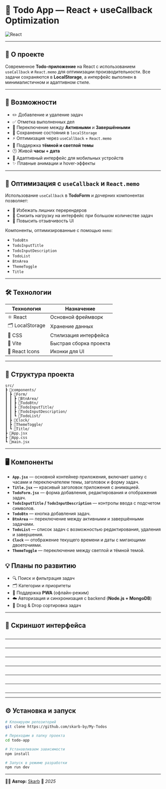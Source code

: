 # 🧩 Todo App — React + useCallback Optimization

![React](https://img.shields.io/badge/React-18.0+-61dafb?logo=react&logoColor=white)

---

## 📝 О проекте

Современное **Todo-приложение** на React с использованием `useCallback` и `React.memo` для оптимизации производительности.
Все задачи сохраняются в **LocalStorage**, а интерфейс выполнен в минималистичном и адаптивном стиле.

---

## 🚀 Возможности

- ✏️ Добавление и удаление задач
- ✅ Отметка выполненных дел
- 🔄 Переключение между **Активными** и **Завершёнными**
- 💾 Сохранение состояния в `localStorage`
- ⚡ Оптимизация через `useCallback` + `React.memo`
- 🌈 Поддержка **тёмной и светлой темы**
- 🕒 Живой **часы + дата**
- 📱 Адаптивный интерфейс для мобильных устройств
- ✨ Плавные анимации и hover-эффекты

---

## 🧠 Оптимизация с `useCallback` и `React.memo`

Использование `useCallback` в **TodoForm** и дочерних компонентах позволяет:

- 🔹 Избежать лишних перерендеров
- 🔹 Снизить нагрузку на интерфейс при большом количестве задач
- 🔹 Повысить отзывчивость UI

Компоненты, оптимизированные с помощью `memo`:

- `TodoBtn`
- `TodoInputTitle`
- `TodoInputDescription`
- `TodoList`
- `BtnArea`
- `ThemeToggle`
- `Title`

---

## 🛠️ Технологии

| Технология      | Назначение             |
| --------------- | ---------------------- |
| ⚛️ React        | Основной фреймворк     |
| 🗂️ LocalStorage | Хранение данных        |
| 💅 CSS          | Стилизация интерфейса  |
| 🧱 Vite         | Быстрая сборка проекта |
| 🎨 React Icons  | Иконки для UI          |

---

## 📁 Структура проекта

```
src/
┣ 📂components/
┃ ┣ 📂Form/
┃ ┃ ┣ 📂BtnArea/
┃ ┃ ┣ 📂TodoBtn/
┃ ┃ ┣ 📂TodoInputTitle/
┃ ┃ ┣ 📂TodoInputDescription/
┃ ┃ ┗ 📂TodoList/
┃ ┣ 📂Clock/
┃ ┣ 📂ThemeToggle/
┃ ┗ 📂Title/
┣ 📜App.jsx
┣ 📜App.css
┗ 📜main.jsx
```

---

## 🖥️ Компоненты

- **`App.jsx`** — основной контейнер приложения, включает шапку с часами и переключателем темы, заголовок и форму задач.
- **`Title.jsx`** — красивый заголовок приложения с анимацией.
- **`TodoForm.jsx`** — форма добавления, редактирования и отображения задач.
- **`TodoInputTitle` / `TodoInputDescription`** — контролы ввода с подсчетом символов.
- **`TodoBtn`** — кнопка добавления задач.
- **`BtnArea`** — переключение между активными и завершёнными задачами.
- **`TodoList`** — список задач с возможностью редактирования, удаления и завершения.
- **`Clock`** — отображение текущего времени и даты с мигающими двоеточиями.
- **`ThemeToggle`** — переключение между светлой и тёмной темой.

## 💡 Планы по развитию

- 🔍 Поиск и фильтрация задач
- 🗂️ Категории и приоритеты
- 📱 Поддержка **PWA** (офлайн-режим)
- ☁️ Авторизация и синхронизация с backend (**Node.js + MongoDB**)
- 🎯 Drag & Drop сортировка задач

---

## 📸 Скриншот интерфейса

<img
  src="https://raw.githubusercontent.com/skarb-by/images/refs/heads/main/help/MyTodos/1.jpg"
  alt=""
  title=""
  style="display: inline-block; margin: 0 auto; ">

 <hr/>
 <img
  src="https://raw.githubusercontent.com/skarb-by/images/refs/heads/main/help/MyTodos/2.jpg"
  alt=""
  title=""
  style="display: inline-block; margin: 0 auto; ">

 <hr/>
 <img
  src="https://raw.githubusercontent.com/skarb-by/images/refs/heads/main/help/MyTodos/3.jpg"
  alt=""
  title=""
  style="display: inline-block; margin: 0 auto; ">

 <hr/>
 <img
  src="https://raw.githubusercontent.com/skarb-by/images/refs/heads/main/help/MyTodos/4.jpg"
  alt=""
  title=""
  style="display: inline-block; margin: 0 auto; ">

 <hr/>
 <img
  src="https://raw.githubusercontent.com/skarb-by/images/refs/heads/main/help/MyTodos/5.jpg"
  alt=""
  title=""
  style="display: inline-block; margin: 0 auto; ">

 <hr/>
 <img
  src="https://raw.githubusercontent.com/skarb-by/images/refs/heads/main/help/MyTodos/6.jpg"
  alt=""
  title=""
  style="display: inline-block; margin: 0 auto; ">

 <hr/>
  <img
  src="https://raw.githubusercontent.com/skarb-by/images/refs/heads/main/help/MyTodos/7.jpg"
  alt=""
  title=""
  style="display: inline-block; margin: 0 auto; ">

 <hr/>

---

## ⚙️ Установка и запуск

```bash
# Клонируем репозиторий
git clone https://github.com/skarb-by/My-Todos

# Переходим в папку проекта
cd todo-app

# Устанавливаем зависимости
npm install

# Запуск в режиме разработки
npm run dev
```

---

👨‍💻 **Автор:** [Skarb](https://github.com/skarb-by)
📅 _2025_
